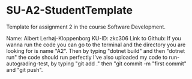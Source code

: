 # SU-A2-StudentTemplate
Template for assignment 2 in the course Software Development. 

Name: Albert Lerhøj-Kloppenborg
KU-ID: zkc306
Link to Github:
If you wanna run the code you can go to the terminal and the directory you are looking for is name "A2". Then by typing "dotnet build" and then "dotnet run" the code should run perfectly
I've also uploaded my code to run-autograding-test, by typing "git add ." then "git commit -m "first commit" and "git push".